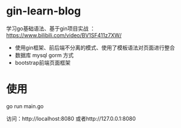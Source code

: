 # gin-learn-blog
学习go基础语法、基于gin项目实战 ：https://www.bilibili.com/video/BV1SF411z7XW/

* 使用gin框架、前后端不分离的模式、使用了模板语法对页面进行整合
* 数据库 mysql  gorm 方式
* bootstrap前端页面框架

# 使用
go run main.go

访问：http://localhost:8080
或者http://127.0.0.1:8080

